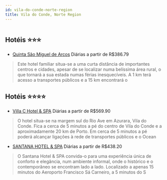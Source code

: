 ```yaml
---
id: vila-do-conde-norte-region
title: Vila do Conde, Norte Region
---
```


<center><img src="http://www.hotelresb2b.com/images/hoteles/801471_foto_1.JPG" alt="" /></center>


## Hotéis ⭐️⭐️⭐️

-    [Quinta São Miguel de Arcos](https://www.hurb.com/aud/https://www.hurb.com/hoteis/vila-do-conde/quinta-sao-miguel-de-arcos-JNP-JP141618?cmp=18055) Diárias a partir de R$386.79
   > Este hotel familiar situa-se a uma curta distância de importantes centros e cidades, apesar de se localizar numa belíssima área rural, o que tornará a sua estada numas férias inesquecíveis. A 1 km terá acesso a transportes públicos e a 15 km encontrará o 

## Hotéis ⭐️⭐️⭐️⭐️

-    [Villa C Hotel & SPA](https://www.hurb.com/aud/https://www.hurb.com/hoteis/vila-do-conde/villa-c-hotel-spa-JNP-JP060543?cmp=18055) Diárias a partir de R$569.90
   > O hotel situa-se na margem sul do Rio Ave em Azurara, Vila do Conde. Fica a cerca de 5 minutos a pé do centro de Vila do Conde e a aproximadamente 20 km de Porto. Em cerca de 5 minutos a pé poderá alcançar ligações à rede de transportes públicos e o Ocean
-    [SANTANA HOTEL & SPA](https://www.hurb.com/aud/https://www.hurb.com/hoteis/vila-do-conde/santana-hotel-spa-JNP-JP052850?cmp=18055) Diárias a partir de R$438.20
   > O Santana Hotel &amp; SPA convida-o para uma experiência única de conforto e elegância, num ambiente informal, onde o histórico e o contemporâneo se encontram lado a lado.
Localizado a apenas 15 minutos do Aeroporto Francisco Sá Carneiro, a 5 minutos do S
